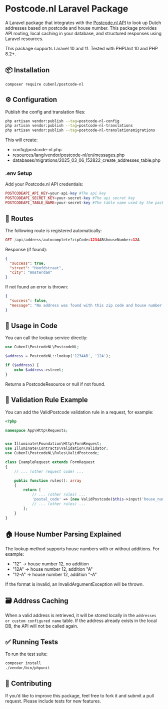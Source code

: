 # Postcode.nl Laravel Package

A Laravel package that integrates with the [Postcode.nl API](https://www.postcode.nl/en/address-api) to look up Dutch addresses based on postcode and house number. This package provides API routing, local caching in your database, and structured responses using Laravel resources.

This package supports Laravel 10 and 11. Tested with PHPUnit 10 and PHP 8.2+.
## 📦 Installation

```
composer require cubenl/postcode-nl
```

## ⚙️ Configuration

Publish the config and translation files:

```bash
php artisan vendor:publish --tag=postcode-nl-config
php artisan vendor:publish --tag=postcode-nl-translations
php artisan vendor:publish --tag=postcode-nl-translationsmigrations
```

This will create:

- config/postcode-nl.php
- resources/lang/vendor/postcode-nl/en/messages.php
- databases/migrations/2025_03_06_152822_create_addresses_table.php


### .env Setup

Add your Postcode.nl API credentials:

````php
POSTCODEAPI_API_KEY=your-api-key #The api key
POSTCODEAPI_SECRET_KEY=your-secret-key #The api secret key
POSTCODEAPI_TABLE_NAME=your-secret-key #The table name used by the package default addresses
````

## 🔁 Routes

The following route is registered automatically:

```php
GET /api/address/autocomplete?zipCode=1234AB&houseNumber=12A
```
Response (if found):

````json
{
  "success": true,
  "street": "Hoofdstraat",
  "city": "Amsterdam"
}
````

If not found an error is thrown:

```json
{
  "success": false,
  "message": "No address was found with this zip code and house number." // translated string
}
```

## 🧠 Usage in Code

You can call the lookup service directly:

````php
use Cubenl\PostcodeNL\PostcodeNL;

$address = PostcodeNL::lookup('1234AB', '12A');

if ($address) {
    echo $address->street;
}
````

Returns a PostcodeResource or null if not found.

##  📝 Validation Rule Example
You can add the ValidPostcode validation rule in a request, for example:
```php
<?php

namespace App\Http\Requests;


use Illuminate\Foundation\Http\FormRequest;
use Illuminate\Contracts\Validation\Validator;
use Cubenl\PostcodeNL\Rules\ValidPostcode;

class ExampleRequest extends FormRequest
{
    // ... (other request code) ...

    public function rules(): array
    {
        return [
            // ... (other rules) ...
            'postal_code' => [new ValidPostcode($this->input('house_number'))], //$value is the postal_code
            // ... (other rules) ...
        ];
    }
}
```

## 🏠 House Number Parsing Explained

The lookup method supports house numbers with or without additions. For example:

- "12" → house number 12, no addition
- "12A" → house number 12, addition "A"
- "12-A" → house number 12, addition "-A"


If the format is invalid, an InvalidArgumentException will be thrown.

## 🗃️ Address Caching

When a valid address is retrieved, it will be stored locally in the `addresses or custom configured name` table. If the address already exists in the local DB, the API will not be called again.



## ✅ Running Tests

To run the test suite:

```bash
composer install
./vendor/bin/phpunit
```

## 🤝 Contributing

If you’d like to improve this package, feel free to fork it and submit a pull request. Please include tests for new features.
